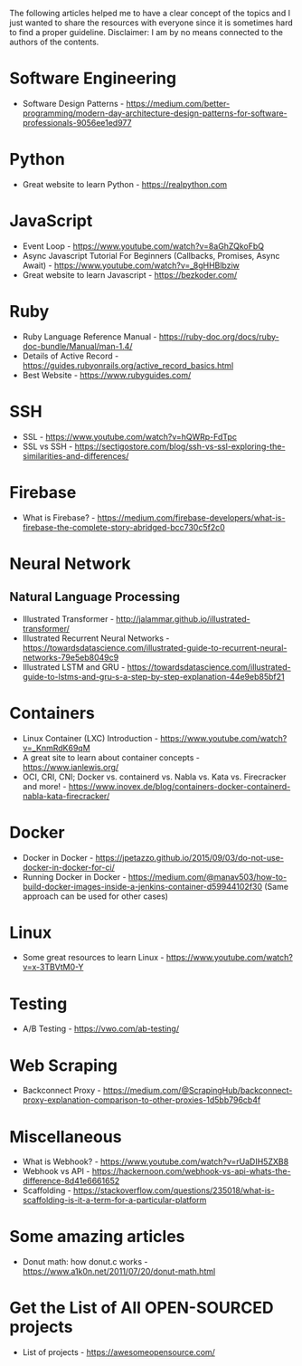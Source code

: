The following articles helped me to have a clear concept of the topics and I just wanted to share the resources with everyone since it is sometimes hard to find a proper guideline.
Disclaimer: I am by no means connected to the authors of the contents. 

# Software Engineering

- Software Design Patterns - https://medium.com/better-programming/modern-day-architecture-design-patterns-for-software-professionals-9056ee1ed977

# Python

- Great website to learn Python - https://realpython.com

# JavaScript

- Event Loop - https://www.youtube.com/watch?v=8aGhZQkoFbQ
- Async Javascript Tutorial For Beginners (Callbacks, Promises, Async Await) - https://www.youtube.com/watch?v=_8gHHBlbziw
- Great website to learn Javascript - https://bezkoder.com/

# Ruby

- Ruby Language Reference Manual - https://ruby-doc.org/docs/ruby-doc-bundle/Manual/man-1.4/
- Details of Active Record - https://guides.rubyonrails.org/active_record_basics.html
- Best Website - https://www.rubyguides.com/

# SSH

- SSL - https://www.youtube.com/watch?v=hQWRp-FdTpc
- SSL vs SSH - https://sectigostore.com/blog/ssh-vs-ssl-exploring-the-similarities-and-differences/

# Firebase

- What is Firebase? - https://medium.com/firebase-developers/what-is-firebase-the-complete-story-abridged-bcc730c5f2c0

# Neural Network

## Natural Language Processing

- Illustrated Transformer - http://jalammar.github.io/illustrated-transformer/
- Illustrated Recurrent Neural Networks - https://towardsdatascience.com/illustrated-guide-to-recurrent-neural-networks-79e5eb8049c9
- Illustrated LSTM and GRU - https://towardsdatascience.com/illustrated-guide-to-lstms-and-gru-s-a-step-by-step-explanation-44e9eb85bf21

# Containers

- Linux Container (LXC) Introduction - https://www.youtube.com/watch?v=_KnmRdK69qM
- A great site to learn about container concepts - https://www.ianlewis.org/
- OCI, CRI, CNI; Docker vs. containerd vs. Nabla vs. Kata vs. Firecracker and more! - https://www.inovex.de/blog/containers-docker-containerd-nabla-kata-firecracker/

# Docker

- Docker in Docker - https://jpetazzo.github.io/2015/09/03/do-not-use-docker-in-docker-for-ci/
- Running Docker in Docker - https://medium.com/@manav503/how-to-build-docker-images-inside-a-jenkins-container-d59944102f30 (Same approach can be used for other cases)

# Linux

- Some great resources to learn Linux - https://www.youtube.com/watch?v=x-3TBVtM0-Y

# Testing

- A/B Testing - https://vwo.com/ab-testing/

# Web Scraping

- Backconnect Proxy - https://medium.com/@ScrapingHub/backconnect-proxy-explanation-comparison-to-other-proxies-1d5bb796cb4f

# Miscellaneous

- What is Webhook? - https://www.youtube.com/watch?v=rUaDIH5ZXB8
- Webhook vs API - https://hackernoon.com/webhook-vs-api-whats-the-difference-8d41e6661652
- Scaffolding - https://stackoverflow.com/questions/235018/what-is-scaffolding-is-it-a-term-for-a-particular-platform

# Some amazing articles

- Donut math: how donut.c works - https://www.a1k0n.net/2011/07/20/donut-math.html

# Get the List of All OPEN-SOURCED projects

- List of projects - https://awesomeopensource.com/
